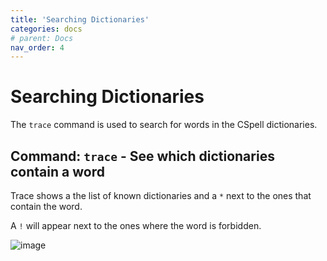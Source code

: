 ```yaml
---
title: 'Searching Dictionaries'
categories: docs
# parent: Docs
nav_order: 4
---
```


# Searching Dictionaries

The `trace` command is used to search for words in the CSpell dictionaries.

## Command: `trace` - See which dictionaries contain a word

Trace shows a the list of known dictionaries and a `*` next to the ones that contain the word.

A `!` will appear next to the ones where the word is forbidden.

![image](https://user-images.githubusercontent.com/3740137/130417123-3a4f153f-d69e-4e14-b511-fc3716d9a3c9.png)
